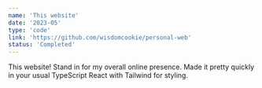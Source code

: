 ```yaml
---
name: 'This website'
date: '2023-05'
type: 'code'
link: 'https://github.com/wisdomcookie/personal-web'
status: 'Completed'
---
```


This website! Stand in for my overall online presence. Made it pretty quickly in your usual TypeScript React with Tailwind for styling. 
